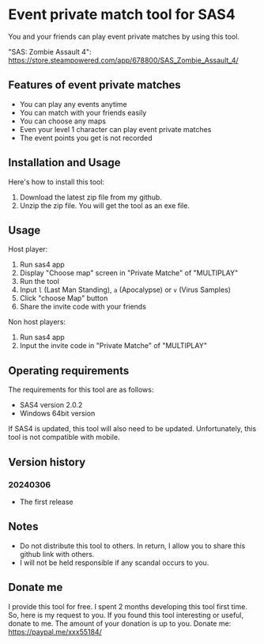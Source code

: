 # Event private match tool for SAS4
You and your friends can play event private matches by using this tool.

"SAS: Zombie Assault 4": https://store.steampowered.com/app/678800/SAS_Zombie_Assault_4/

## Features of event private matches
* You can play any events anytime
* You can match with your friends easily
* You can choose any maps
* Even your level 1 character can play event private matches
* The event points you get is not recorded

## Installation and Usage
Here's how to install this tool:
1. Download the latest zip file from my github.
2. Unzip the zip file. You will get the tool as an exe file.

## Usage
Host player:
1. Run sas4 app
2. Display "Choose map" screen in "Private Matche" of "MULTIPLAY"
3. Run the tool
4. Input `l` (Last Man Standing), `a` (Apocalypse) or `v` (Virus Samples)
5. Click "choose Map" button
6. Share the invite code with your friends

Non host players:
1. Run sas4 app
2. Input the invite code in "Private Matche" of "MULTIPLAY"

## Operating requirements
The requirements for this tool are as follows:
* SAS4 version 2.0.2
* Windows 64bit version

If SAS4 is updated, this tool will also need to be updated.
Unfortunately, this tool is not compatible with mobile.

## Version history
### 20240306
* The first release

## Notes
* Do not distribute this tool to others. In return, I allow you to share this github link with others.
* I will not be held responsible if any scandal occurs to you.

## Donate me
I provide this tool for free.
I spent 2 months developing this tool first time.
So, here is my request to you.
If you found this tool interesting or useful, donate to me.
The amount of your donation is up to you.
Donate me: https://paypal.me/xxx55184/



